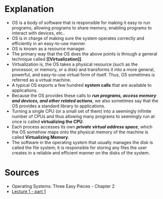 # Explanation
- OS is a body of software that is responsible for making it easy to run programs, allowing programs to share memory, enabling programs to interact with devices, etc..
- OS is in charge of making sure the system operates correctly and efficiently in an easy-to-use manner.
- OS is known as a resource manager.
- The primary way that the OS does the above points is through a general technique called **[[Virtualization]]**.
- Virtualization is, the OS takes a physical resource (such as the processor, or memory, or a disk) and transforms it into a more general, powerful, and easy-to-use virtual form of itself. Thus, OS sometimes is referred as a virtual machine.
- A typical OS exports a few hundred **system calls** that are available to applications. 
- Because the OS provides these calls to **_run programs, access memory and devices, and other related actions_**, we also sometimes say that the OS provides a standard library to applications.
- Turning a single CPU (or a small set of them) into a seemingly infinite number of CPUs and thus allowing many programs to seemingly run at once is called **virtualizing the CPU**.
- Each process accesses its own **_private virtual address space_**, which the OS somehow maps onto the physical memory of the machine is called **Virtualizing Memory**.
- The software in the operating system that usually manages the disk is called the file system; it is responsible for storing any files the user creates in a reliable and efficient manner on the disks of the system.
# Sources
- Operating Systems: Three Easy Pieces - Chapter 2
- [Lecture 1 - part 1](https://youtu.be/3uMbb9dLtlE)